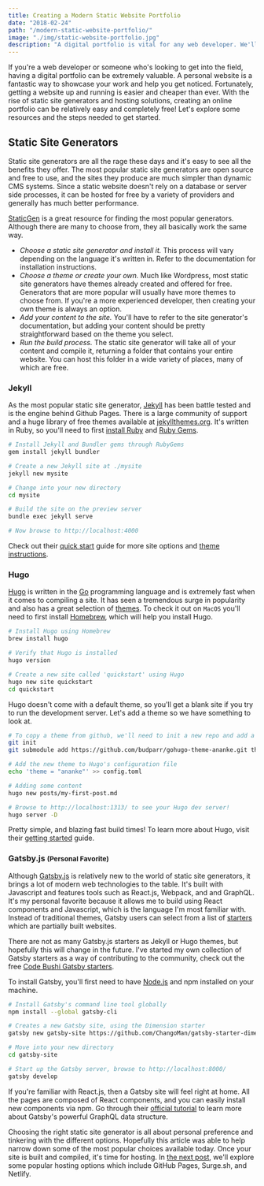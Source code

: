 ```yaml
---
title: Creating a Modern Static Website Portfolio
date: "2018-02-24"
path: "/modern-static-website-portfolio/"
image: "./img/static-website-portfolio.jpg"
description: "A digital portfolio is vital for any web developer. We'll explore some modern static site generators and free hosting solutions to get your personal site up and running."
---
```


If you're a web developer or someone who's looking to get into the field, having a digital portfolio can be extremely valuable. A personal website is a fantastic way to showcase your work and help you get noticed. Fortunately, getting a website up and running is easier and cheaper than ever. With the rise of static site generators and hosting solutions, creating an online portfolio can be relatively easy and completely free! Let's explore some resources and the steps needed to get started.

<h2 class="mt-5 mb-3">Static Site Generators</h2>

Static site generators are all the rage these days and it's easy to see all the benefits they offer. The most popular static site generators are open source and free to use, and the sites they produce are much simpler than dynamic CMS systems. Since a static website doesn't rely on a database or server side processes, it can be hosted for free by a variety of providers and generally has much better performance.

[StaticGen](https://www.staticgen.com/) is a great resource for finding the most popular generators. Although there are many to choose from, they all basically work the same way.

<ul class="u-list-spaced">
    <li><em>Choose a static site generator and install it.</em> This process will vary depending on the language it's written in. Refer to the documentation for installation instructions.</li>
    <li><em>Choose a theme or create your own.</em> Much like Wordpress, most static site generators have themes already created and offered for free. Generators that are more popular will usually have more themes to choose from. If you're a more experienced developer, then creating your own theme is always an option.</li>
    <li><em>Add your content to the site.</em> You'll have to refer to the site generator's documentation, but adding your content should be pretty straightforward based on the theme you select.</li>
    <li><em>Run the build process.</em> The static site generator will take all of your content and compile it, returning a folder that contains your entire website. You can host this folder in a wide variety of places, many of which are free.</li>
</ul>

<h3 class="mt-5 mb-3">Jekyll</h3>

As the most popular static site generator, [Jekyll](https://jekyllrb.com/) has been battle tested and is the engine behind Github Pages. There is a large community of support and a huge library of free themes available at [jekyllthemes.org](http://jekyllthemes.org/). It's written in Ruby, so you'll need to first [install Ruby](https://www.ruby-lang.org/en/downloads/) and [Ruby Gems](https://rubygems.org/pages/download).

```bash
# Install Jekyll and Bundler gems through RubyGems
gem install jekyll bundler

# Create a new Jekyll site at ./mysite
jekyll new mysite

# Change into your new directory
cd mysite

# Build the site on the preview server
bundle exec jekyll serve

# Now browse to http://localhost:4000
```

Check out their [quick start](https://jekyllrb.com/docs/quickstart/) guide for more site options and [theme instructions](https://jekyllrb.com/docs/themes/).

<h3 class="mt-5 mb-3">Hugo</h3>

[Hugo](https://gohugo.io/) is written in the [Go](https://golang.org/) programming language and is extremely fast when it comes to compiling a site. It has seen a tremendous surge in popularity and also has a great selection of [themes](https://themes.gohugo.io/). To check it out on `MacOS` you'll need to first install [Homebrew](https://brew.sh/), which will help you install Hugo.

```bash
# Install Hugo using Homebrew
brew install hugo

# Verify that Hugo is installed
hugo version

# Create a new site called 'quickstart' using Hugo
hugo new site quickstart
cd quickstart
```

Hugo doesn't come with a default theme, so you'll get a blank site if you try to run the development server. Let's add a theme so we have something to look at.

```bash
# To copy a theme from github, we'll need to init a new repo and add a submodule
git init
git submodule add https://github.com/budparr/gohugo-theme-ananke.git themes/ananke

# Add the new theme to Hugo's configuration file
echo 'theme = "ananke"' >> config.toml

# Adding some content
hugo new posts/my-first-post.md

# Browse to http://localhost:1313/ to see your Hugo dev server!
hugo server -D
```

Pretty simple, and blazing fast build times! To learn more about Hugo, visit their [getting started](https://gohugo.io/getting-started/) guide.

<h3 class="mt-5 mb-3">Gatsby.js <small>(Personal Favorite)</small></h3>

Although [Gatsby.js](https://www.gatsbyjs.org/) is relatively new to the world of static site generators, it brings a lot of modern web technologies to the table. It's built with Javascript and features tools such as React.js, Webpack, and and GraphQL. It's my personal favorite because it allows me to build using React components and Javascript, which is the language I'm most familiar with. Instead of traditional themes, Gatsby users can select from a list of [starters](https://www.gatsbyjs.org/docs/gatsby-starters/) which are partially built websites.

There are not as many Gatsby.js starters as Jekyll or Hugo themes, but hopefully this will change in the future. I've started my own collection of Gatsby starters as a way of contributing to the community, check out the free [Code Bushi Gatsby starters](https://codebushi.com/gatsby-starters/).

To install Gatsby, you'll first need to have [Node.js](https://nodejs.org/en/download/) and npm installed on your machine.

```bash
# Install Gatsby's command line tool globally
npm install --global gatsby-cli

# Creates a new Gatsby site, using the Dimension starter
gatsby new gatsby-site https://github.com/ChangoMan/gatsby-starter-dimension

# Move into your new directory
cd gatsby-site

# Start up the Gatsby server, browse to http://localhost:8000/
gatsby develop
```

If you're familiar with React.js, then a Gatsby site will feel right at home. All the pages are composed of React components, and you can easily install new components via npm. Go through their [official tutorial](https://www.gatsbyjs.org/tutorial/) to learn more about Gatsby's powerful GraphQL data structure.

Choosing the right static site generator is all about personal preference and tinkering with the different options. Hopefully this article was able to help narrow down some of the most popular choices available today. Once your site is built and compiled, it's time for hosting. In <a href="#">the next post</a>, we'll explore some popular hosting options which include GitHub Pages, Surge.sh, and Netlify.
